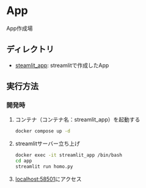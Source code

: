# App

App作成場

## ディレクトリ

- [steamlit_app][streamlit-app-dir-url]: streamlitで作成したApp

## 実行方法

### 開発時

1. コンテナ（コンテナ名：streamlit_app）を起動する

    ```bash
    docker compose up -d
    ```

2. streamlitサーバー立ち上げ

    ```bash
    docker exec -it streamlit_app /bin/bash
    cd app
    streamlit run homo.py
    ```

3. [localhost:58501](http://localhost:58501)にアクセス

<!-- link -->
[streamlit-app-dir-url]: ./streamlit_app